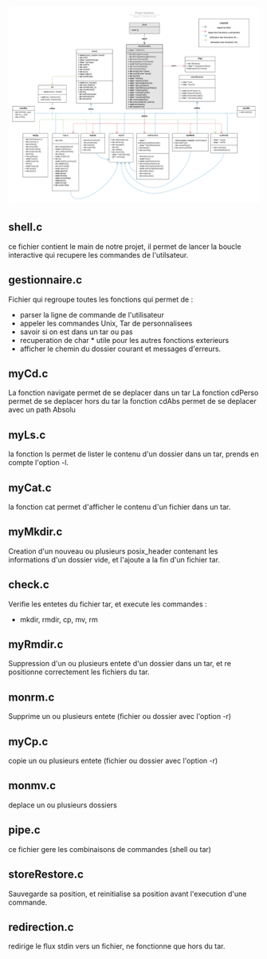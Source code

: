 ![](image/Architecture.png)
==================

## shell.c

ce fichier contient le main de notre projet, il permet de lancer la boucle
interactive qui recupere les commandes de l'utilsateur.

## gestionnaire.c

Fichier qui regroupe toutes les fonctions qui permet de :

* parser la ligne de commande de l'utilisateur
* appeler les commandes Unix, Tar de personnalisees
* savoir si on est dans un tar ou pas
* recuperation de char * utile pour les autres fonctions exterieurs
* afficher le chemin du dossier courant et messages d'erreurs.

## myCd.c

La fonction navigate permet de se deplacer dans un tar
La fonction cdPerso permet de se deplacer hors du tar
la fonction cdAbs permet de se deplacer avec un path Absolu

## myLs.c

la fonction ls permet de lister le contenu d'un dossier dans un tar,
prends en compte l'option -l.

## myCat.c

la fonction cat permet d'afficher le contenu d'un fichier dans un tar.

## myMkdir.c

Creation d'un nouveau ou plusieurs posix_header contenant les informations 
d'un dossier vide, et l'ajoute a la fin d'un fichier tar.

## check.c

Verifie les entetes du fichier tar, et execute les commandes :

* mkdir, rmdir, cp, mv, rm

## myRmdir.c

Suppression d'un ou plusieurs entete d'un dossier dans un tar,
et re positionne correctement les fichiers du tar.

## monrm.c

Supprime un ou plusieurs entete (fichier ou dossier avec l'option -r)


## myCp.c

copie un ou plusieurs entete (fichier ou dossier avec l'option -r)

## monmv.c

deplace un ou plusieurs dossiers

## pipe.c

ce fichier gere les combinaisons de commandes (shell ou tar)

## storeRestore.c

Sauvegarde sa position, et reinitialise sa position avant l'execution
d'une commande.

## redirection.c

redirige le flux stdin vers un fichier, ne fonctionne que hors du tar.






